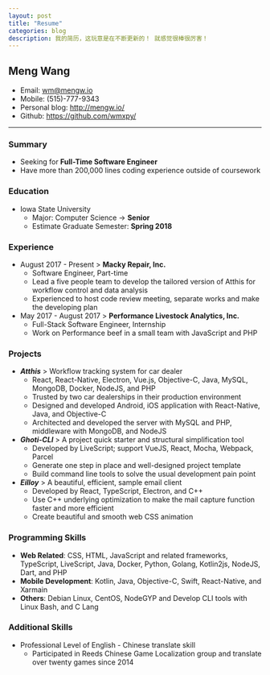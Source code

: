 ```yaml
---
layout: post
title: "Resume"
categories: blog
description: 我的简历，这玩意是在不断更新的！ 就感觉很棒很厉害！
---
```


## Meng Wang

-   Email: wm@mengw.io 
-   Mobile: (515)-777-9343
-   Personal blog: http://mengw.io/
-   Github: https://github.com/wmxpy/

* * *

### Summary

-   Seeking for **Full-Time Software Engineer**
-   Have more than 200,000 lines coding experience outside of coursework

### Education

-   Iowa State University
    -   Major: Computer Science -> **Senior**
    -   Estimate Graduate Semester: **Spring 2018**

### Experience

-   August 2017 - Present > **Macky Repair, Inc.**
    -   Software Engineer, Part-time
    -   Lead a five people team to develop the tailored version of Atthis for workflow control and data analysis
    -   Experienced to host code review meeting, separate works and make the developing plan
-   May 2017 - August 2017 > **Performance Livestock Analytics, Inc.**
    -   Full-Stack Software Engineer, Internship
    -   Work on Performance beef in a small team with JavaScript and PHP

### Projects

-   **_Atthis_** > Workflow tracking system for car dealer
    -   React, React-Native, Electron, Vue.js, Objective-C, Java, MySQL, MongoDB, Docker, NodeJS, and PHP
    -   Trusted by two car dealerships in their production environment
    -   Designed and developed Android, iOS application with React-Native, Java, and Objective-C
    -   Architected and developed the server with MySQL and PHP, middleware with MongoDB, and NodeJS
-   **_Ghoti-CLI_** > A project quick starter and structural simplification tool
    -   Developed by LiveScript; support VueJS, React, Mocha, Webpack, Parcel
    -   Generate one step in place and well-designed project template
    -   Build command line tools to solve the usual development pain point
-   **_Eilloy_** > A beautiful, efficient, sample email client
    -   Developed by React, TypeScript, Electron, and C++
    -   Use C++ underlying optimization to make the mail capture function faster and more efficient
    -   Create beautiful and smooth web CSS animation

### Programming Skills

-   **Web Related**: CSS, HTML, JavaScript and related frameworks, TypeScript, LiveScript, Java, Docker, Python, Golang, Kotlin2js, NodeJS, Dart, and PHP
-   **Mobile Development**: Kotlin, Java, Objective-C, Swift, React-Native, and Xarmain
-   **Others**: Debian Linux, CentOS, NodeGYP and Develop CLI tools with Linux Bash, and C Lang

### Additional Skills

-   Professional Level of English - Chinese translate skill
    -   Participated in Reeds Chinese Game Localization group and translate over twenty games since 2014
